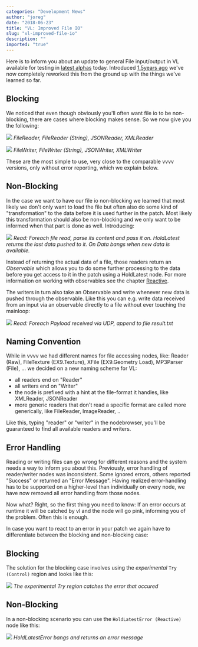 ```yaml
---
categories: "Development News"
author: "joreg"
date: "2018-06-23"
title: "VL: Improved File IO"
slug: "vl-improved-file-io"
description: ""
imported: "true"
---
```



Here is to inform you about an update to general File input/output in VL available for testing in [latest alphas](https://vvvv.org/downloads/previews) today. Introduced [1.5years ago](/blog/2016/let-me-present-to-you-file-io) we've now completely reworked this from the ground up with the things we've learned so far. 

## Blocking

We noticed that even though obviously you'll often want file io to be non-blocking, there are cases where blocking makes sense. So we now give you the following:

![](callmenames-Root-Blocking%20Reader.png)
*FileReader, FileReader (String), JSONReader, XMLReader*

![](callmenames-Root-Blocking%20Writer.png)
*FileWriter, FileWriter (String), JSONWriter, XMLWriter*

These are the most simple to use, very close to the comparable vvvv versions, only without error reporting, which we explain below.

## Non-Blocking

In the case we want to have our file io non-blocking we learned that most likely we don't only want to load the file but often also do some kind of "transformation" to the data before it is used further in the patch. Most likely this transformation should also be non-blocking and we only want to be informed when that part is done as well. Introducing:

![](callmenames-Root-Non-Blocking%20Reader.png)
*Read: Foreach file read, parse its content and pass it on.*
*HoldLatest returns the last data pushed to it.*
*On Data bangs when new data is available.*

Instead of returning the actual data of a file, those readers return an *Observable<Data>* which allows you to do some further processing to the data before you get access to it in the patch using a HoldLatest node. For more information on working with observables see the chapter [Reactive](https://vvvv.gitbooks.io/the-gray-book/content/en/reference/libraries/reactive.html).

The writers in turn also take an Observable<Data> and write whenever new data is pushed through the observable. Like this you can e.g. write data received from an input via an observable directly to a file without ever touching the mainloop:

![](callmenames-Root-Non-Blocking%20Writer.png)
*Read: Foreach Payload received via UDP, append to file result.txt*

## Naming Convention

While in vvvv we had different names for file accessing nodes, like: Reader (Raw), FileTexture (EX9.Texture), XFile (EX9.Geometry Load), MP3Parser (File), ... we decided on a new naming scheme for VL:

- all readers end on "Reader"
- all writers end on "Writer"
- the node is prefixed with a hint at the file-format it handles, like XMLReader, JSONReader
- more generic readers that don't read a specific format are called more generically, like FileReader, ImageReader, ..

Like this, typing "reader" or "writer" in the nodebrowser, you'll be guaranteed to find all available readers and writers.

## Error Handling

Reading or writing files can go wrong for different reasons and the system needs a way to inform you about this. Previously, error handling of reader/writer nodes was inconsistent. Some ignored errors, others reported "Success" or returned an "Error Message". Having realized error-handling has to be supported on a higher-level than individually on every node, we have now removed all error handling from those nodes.

Now what? Right, so the first thing you need to know: If an error occurs at runtime it will be catched by vl and the node will go pink, informing you of the problem. Often this is enough.

In case you want to react to an error in your patch we again have to differentiate between the blocking and non-blocking case:

## Blocking

The solution for the blocking case involves using the *experimental* `Try (Control)` region and looks like this:

![](SplitterTester-Root_2018.06.22-17.29.31.gif)
*The experimental Try region catches the error that occured*

## Non-Blocking

In a non-blocking scenario you can use the `HoldLatestError (Reactive)` node like this:

![](SplitterTester-Root_2018.06.22-17.26.10.gif)
*HoldLatestError bangs and returns an error message*

